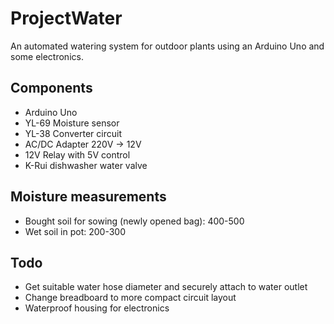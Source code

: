 # ProjectWater
An automated watering system for outdoor plants using an Arduino Uno and some electronics.

## Components
* Arduino Uno
* YL-69 Moisture sensor
* YL-38 Converter circuit
* AC/DC Adapter 220V -> 12V
* 12V Relay with 5V control
* K-Rui dishwasher water valve

## Moisture measurements
* Bought soil for sowing (newly opened bag): 400-500
* Wet soil in pot: 200-300

## Todo

* Get suitable water hose diameter and securely attach to water outlet
* Change breadboard to more compact circuit layout
* Waterproof housing for electronics
